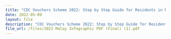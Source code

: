 ```yaml
---
title: "CDC Vouchers Scheme 2022: Step by Step Guide for Residents in Malay"
date: 2022-05-09
layout: file
description: "CDC Vouchers Scheme 2022: Step by Step Guide for Residents in Malay"
file_url: /files/2022 Malay Infographic PDF (Final) (1).pdf
---
```

